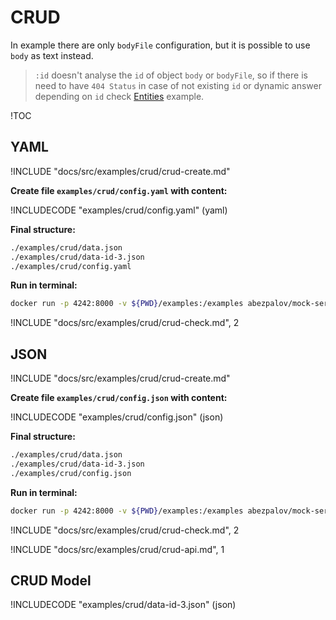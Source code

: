 # CRUD

In example there are only `bodyFile` configuration, but it is possible to use `body` as text instead.

> `:id` doesn't analyse the `id` of object `body` or `bodyFile`, so if there is need to have `404 Status` in case of not existing `id` or dynamic answer depending on `id` check [Entities](ENTITIES_EXAMPLE.md) example.

!TOC

## YAML

!INCLUDE "docs/src/examples/crud/crud-create.md"

**Create file `examples/crud/config.yaml` with content:**

!INCLUDECODE "examples/crud/config.yaml" (yaml)

**Final structure:**

```bash
./examples/crud/data.json
./examples/crud/data-id-3.json
./examples/crud/config.yaml
```

**Run in terminal:**

```bash
docker run -p 4242:8000 -v ${PWD}/examples:/examples abezpalov/mock-server -file=/examples/crud/config.yaml
```

!INCLUDE "docs/src/examples/crud/crud-check.md", 2

## JSON

!INCLUDE "docs/src/examples/crud/crud-create.md"

**Create file `examples/crud/config.json` with content:**

!INCLUDECODE "examples/crud/config.json" (json)

**Final structure:**

```bash
./examples/crud/data.json
./examples/crud/data-id-3.json
./examples/crud/config.json
```

**Run in terminal:**

```bash
docker run -p 4242:8000 -v ${PWD}/examples:/examples abezpalov/mock-server -file=/examples/crud/config.json
```

!INCLUDE "docs/src/examples/crud/crud-check.md", 2

!INCLUDE "docs/src/examples/crud/crud-api.md", 1

## CRUD Model

!INCLUDECODE "examples/crud/data-id-3.json" (json)
